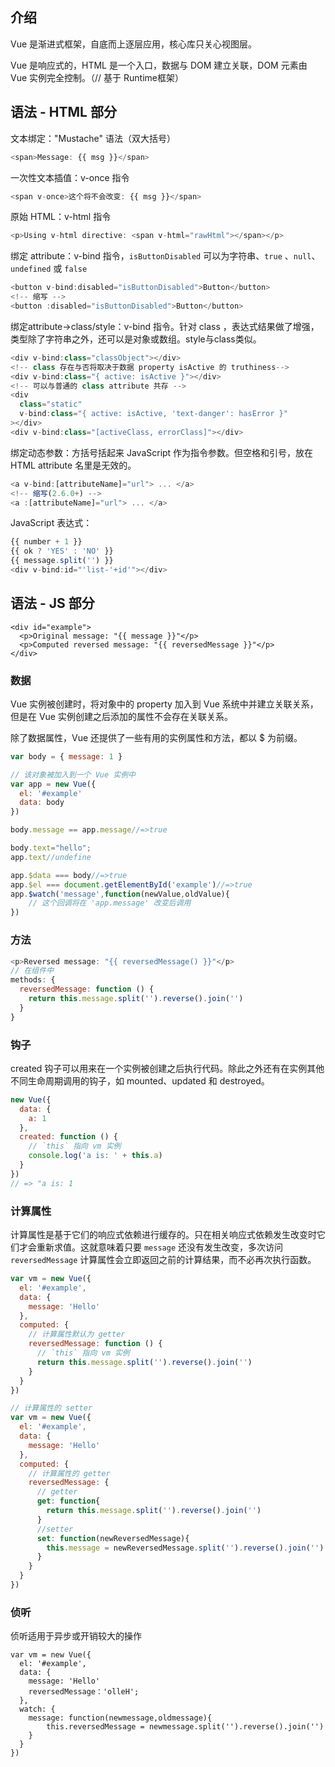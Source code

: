 ## 介绍

Vue 是渐进式框架，自底而上逐层应用，核心库只关心视图层。

Vue 是响应式的，HTML 是一个入口，数据与 DOM 建立关联，DOM 元素由 Vue 实例完全控制。（// 基于 Runtime框架）

## 语法 - HTML 部分

文本绑定："Mustache" 语法（双大括号）

```js
<span>Message: {{ msg }}</span>
```

一次性文本插值：v-once 指令

```js
<span v-once>这个将不会改变: {{ msg }}</span>
```

原始 HTML：v-html 指令

```js
<p>Using v-html directive: <span v-html="rawHtml"></span></p>
```

绑定 attribute：v-bind 指令，`isButtonDisabled` 可以为字符串、`true` 、`null`、`undefined` 或 `false`

```js
<button v-bind:disabled="isButtonDisabled">Button</button>
<!-- 缩写 -->
<button :disabled="isButtonDisabled">Button</button>
```

绑定attribute->class/style：v-bind 指令。针对 class ，表达式结果做了增强，类型除了字符串之外，还可以是对象或数组。style与class类似。

```js
<div v-bind:class="classObject"></div>
<!-- class 存在与否将取决于数据 property isActive 的 truthiness-->
<div v-bind:class="{ active: isActive }"></div>
<!-- 可以与普通的 class attribute 共存 -->
<div
  class="static"
  v-bind:class="{ active: isActive, 'text-danger': hasError }"
></div>
<div v-bind:class="[activeClass, errorClass]"></div>
```

绑定动态参数：方括号括起来 JavaScript 作为指令参数。但空格和引号，放在 HTML attribute 名里是无效的。

```js
<a v-bind:[attributeName]="url"> ... </a>
<!-- 缩写(2.6.0+) -->
<a :[attributeName]="url"> ... </a>
```

JavaScript 表达式：

```js
{{ number + 1 }}
{{ ok ? 'YES' : 'NO' }}
{{ message.split('') }}
<div v-bind:id="'list-'+id'"></div>
```

## 语法 - JS 部分

```
<div id="example">
  <p>Original message: "{{ message }}"</p>
  <p>Computed reversed message: "{{ reversedMessage }}"</p>
</div>
```

### 数据

Vue 实例被创建时，将对象中的 property 加入到 Vue 系统中并建立关联关系，但是在 Vue 实例创建之后添加的属性不会存在关联关系。

除了数据属性，Vue 还提供了一些有用的实例属性和方法，都以 $ 为前缀。

```js
var body = { message: 1 }

// 该对象被加入到一个 Vue 实例中
var app = new Vue({
  el: '#example'
  data: body
})

body.message == app.message//=>true

body.text="hello";
app.text//undefine

app.$data === body//=>true
app.$el === document.getElementById('example')//=>true
app.$watch('message',function(newValue,oldValue){
    // 这个回调将在 'app.message' 改变后调用
})
```

### 方法

```js
<p>Reversed message: "{{ reversedMessage() }}"</p>
// 在组件中
methods: {
  reversedMessage: function () {
    return this.message.split('').reverse().join('')
  }
}
```

### 钩子

created 钩子可以用来在一个实例被创建之后执行代码。除此之外还有在实例其他不同生命周期调用的钩子，如 mounted、updated 和 destroyed。

```js
new Vue({
  data: {
    a: 1
  },
  created: function () {
    // `this` 指向 vm 实例
    console.log('a is: ' + this.a)
  }
})
// => "a is: 1
```

### 计算属性

计算属性是基于它们的响应式依赖进行缓存的。只在相关响应式依赖发生改变时它们才会重新求值。这就意味着只要 `message` 还没有发生改变，多次访问 `reversedMessage` 计算属性会立即返回之前的计算结果，而不必再次执行函数。

```js
var vm = new Vue({
  el: '#example',
  data: {
    message: 'Hello'
  },
  computed: {
    // 计算属性默认为 getter
    reversedMessage: function () {
      // `this` 指向 vm 实例
      return this.message.split('').reverse().join('')
    }
  }
})
```

```js
// 计算属性的 setter
var vm = new Vue({
  el: '#example',
  data: {
    message: 'Hello'
  },
  computed: {
    // 计算属性的 getter
    reversedMessage: {
      // getter
      get: function{
      	return this.message.split('').reverse().join('')
      }
      //setter
      set: function(newReversedMessage){
      	this.message = newReversedMessage.split('').reverse().join('')
      }
    }
  }
})
```

### 侦听

侦听适用于异步或开销较大的操作

```
var vm = new Vue({
  el: '#example',
  data: {
    message: 'Hello'
    reversedMessage：'olleH';
  },
  watch: {
  	message: function(newmessage,oldmessage){
  		this.reversedMessage = newmessage.split('').reverse().join('')
  	}
  }
})
```

